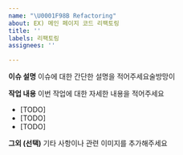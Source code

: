 ```yaml
---
name: "\U0001F98B Refactoring"
about: EX) 메인 페이지 코드 리팩토링
title: ''
labels: 리팩토링
assignees: ''

---
```


**이슈 설명**
이슈에 대한 간단한 설명을 적어주세요술방망이

**작업 내용**
이번 작업에 대한 자세한 내용을 적어주세요
- [TODO]
- [TODO]
- [TODO]

**그외 (선택)**
기타 사항이나 관련 이미지를 추가해주세요
